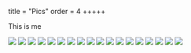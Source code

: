 title = "Pics"
order = 4
+++++

This is me

<!-- ![space invader](../assets/kisspng-space-invaders.png)

<p align="middle">
  <img src="../assets/kisspng-space-invaders.png" width="100" />
  <img src="../assets/kisspng-space-invaders.png" width="100" /> 
  <img src="../assets/kisspng-space-invaders.png" width="100" />
</p> -->


<!doctype html>
<html lang="en">
 <head>
  <meta charset="utf-8">
  
  <title>Image Gallery</title>
  <meta name="description" content="Responsive Image Gallery">
  <meta name="author" content="Tim Co">
  
  <style type="text/css">  </style>
</head>
<body><div id="gallery">
  
   <img src="../assets/kisspng-space-invaders.png">
   <img src="../assets/kisspng-space-invaders.png">
   <img src="../assets/kisspng-space-invaders.png">
   <img src="../assets/kisspng-space-invaders.png">
   <img src="../assets/kisspng-space-invaders.png">
   <img src="../assets/kisspng-space-invaders.png">
   <img src="../assets/kisspng-space-invaders.png">
   <img src="../assets/kisspng-space-invaders.png">
   <img src="../assets/kisspng-space-invaders.png">
   <img src="../assets/kisspng-space-invaders.png">
   <img src="../assets/kisspng-space-invaders.png">
   <img src="../assets/kisspng-space-invaders.png">
   <img src="../assets/kisspng-space-invaders.png">
   <img src="../assets/kisspng-space-invaders.png">
   <img src="../assets/kisspng-space-invaders.png">
   <img src="../assets/kisspng-space-invaders.png">
   <img src="../assets/kisspng-space-invaders.png">
   <img src="../assets/kisspng-space-invaders.png">
  </div>
 
 </body>
</html>